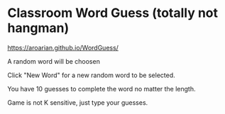 # Classroom Word Guess (totally not hangman)

https://aroarian.github.io/WordGuess/

A random word will be choosen

Click "New Word" for a new random word to be selected.

You have 10 guesses to complete the word no matter the length.

Game is not K sensitive, just type your guesses.



